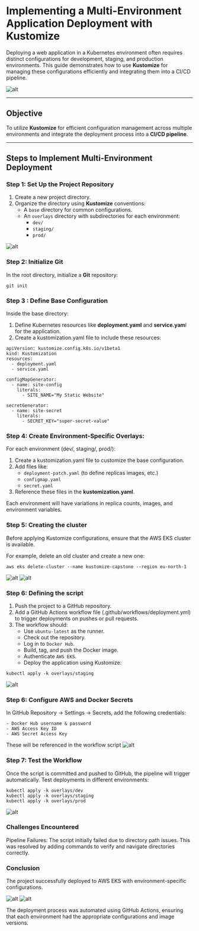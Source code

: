 # Implementing a Multi-Environment Application Deployment with Kustomize

Deploying a web application in a Kubernetes environment often requires distinct configurations for development, staging, and production environments. This guide demonstrates how to use **Kustomize** for managing these configurations efficiently and integrating them into a CI/CD pipeline.

![alt](./img/line-dg-pj.png)

---

## Objective

To utilize **Kustomize** for efficient configuration management across multiple environments and integrate the deployment process into a **CI/CD pipeline**.

---

## Steps to Implement Multi-Environment Deployment

### Step 1: Set Up the Project Repository

1. Create a new project directory.
2. Organize the directory using **Kustomize** conventions:
   - A `base` directory for common configurations.
   - An `overlays` directory with subdirectories for each environment:
     - `dev/`
     - `staging/`
     - `prod/`

![alt](./img/structure-1.png)

### Step 2: Initialize Git

In the root directory, initialize a **Git** repository:

```
git init
```
### Step 3 : Define Base Configuration
Inside the base directory:

1. Define Kubernetes resources like **deployment.yaml** and **service.yam**l for the application.
2. Create a kustomization.yaml file to include these resources:

```
apiVersion: kustomize.config.k8s.io/v1beta1
kind: Kustomization
resources:
  - deployment.yaml
  - service.yaml

configMapGenerator:
  - name: site-config
    literals:
      - SITE_NAME="My Static Website"

secretGenerator:
  - name: site-secret
    literals:
      - SECRET_KEY="super-secret-value"

```
### Step 4: Create Environment-Specific Overlays:
For each environment (dev/, staging/, prod/):

1. Create a kustomization.yaml file to customize the base configuration.
2. Add files like:
    - `deployment-patch.yaml` (to define replicas images, etc.)
    - `configmap.yaml`
    - `secret.yaml`
3. Reference these files in the **kustomization.yaml**.

Each environment will have variations in replica counts, images, and environment variables.

### Step 5: Creating the cluster
Before applying Kustomize configurations, ensure that the AWS EKS cluster is available.

For example, delete an old cluster and create a new one:

```
aws eks delete-cluster --name kustomize-capstone --region eu-north-1

```
![alt](./img/eks-cluster-create.3.png)
![alt](./img/cluster-verify.4.png)

### Step 6: Defining the script
1. Push the project to a GitHub repository.
2. Add a GitHub Actions workflow file (.github/workflows/deployment.yml) to trigger deployments on pushes or pull requests.
3. The workflow should:
    - Use `ubuntu-latest` as the runner.
    - Check out the repository. 
    - Log in to `Docker Hub`.
    - Build, tag, and push the Docker image.
    - Authenticate `AWS EKS`.
    - Deploy the application using Kustomize:

```
kubectl apply -k overlays/staging
```
![alt](./img/workflow-file.5.png)
### Step 6: Configure AWS and Docker Secrets
In GitHub Repository → Settings → Secrets, add the following credentials:

    - Docker Hub username & password
    - AWS Access Key ID
    - AWS Secret Access Key

These will be referenced in the workflow script
![alt](./img/github-secret.2.png)

### Step 7: Test the Workflow
Once the script is committed and pushed to GitHub, the pipeline will trigger automatically.
Test deployments in different environments:

```
kubectl apply -k overlays/dev
kubectl apply -k overlays/staging
kubectl apply -k overlays/prod
```

![alt](./img/workflow-success.png)

### Challenges Encountered
Pipeline Failures:
The script initially failed due to directory path issues. This was resolved by adding commands to verify and navigate directories correctly.

### Conclusion
The project successfully deployed to AWS EKS with environment-specific configurations.

![alt](./img/staging-loadbalancer.png)
![alt](./img/dev-loadbalancer.png)

The deployment process was automated using GitHub Actions, ensuring that each environment had the appropriate configurations and image versions.



